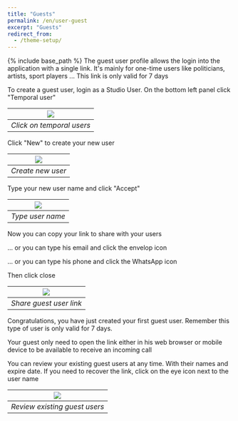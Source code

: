 ```yaml
---
title: "Guests"
permalink: /en/user-guest
excerpt: "Guests"
redirect_from:
  - /theme-setup/
---
```


{% include base_path %}
The guest user profile allows the login into the application with a single link. It's mainly for one-time users like politicians, artists, sport players ... This link is only valid for 7 days

To create a guest user, login as a Studio User. On the bottom left panel click "Temporal user"

|![](/en/user-guest/temporal-menu.png)
|:--:|
|*Click on temporal users*|

Click "New" to create your new user

|![](/en/user-guest/new.png)|
|:--:|
|*Create new user*|

Type your new user name and click "Accept"

|![](/en/user-guest/new-2.png)|
|:--:|
|*Type user name*|

Now you can copy your link to share with your users

... or you can type his email and click the envelop icon

... or you can type his phone and click the WhatsApp icon

Then click close

|![](/en/user-guest/new-3.png)|
|:--:|
|*Share guest user link*|

Congratulations, you have just created your first guest user. Remember this type of user is only valid for 7 days.

Your guest only need to open the link  either in his web browser or mobile device to be available to receive an incoming call

You can review your existing guest users at any time. With their names and expire date. If you need to recover the link, click on the eye icon next to the user name

|![](/en/user-guest/table.png)|
|:--:|
|*Review existing guest users*|
